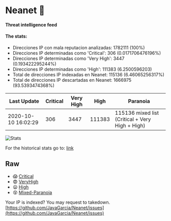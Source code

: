 # Neanet :hocho:
#### Threat intelligence feed
#### The stats:

- Direcciones IP con mala reputacion analizadas: 1782111 (100%)
- Direcciones IP determinadas como 'Critical':  306 (0.0171706476196%)
- Direcciones IP determinadas como 'Very High':  3447 (0.193422295244%)
- Direcciones IP determinadas como 'High':  111383 (6.2500596203)
- Total de direcciones IP indexadas en Neanet:  115136 (6.46065256317%)
- Total de direcciones IP descartadas en Neanet:  1666975 (93.5393474368%)

| Last Update | Critical | Very High | High | Paranoia |
| --- | --- | --- | --- | --- |
| 2020-10-10 16:02:29 | 306 | 3447 | 111383 | 115136 mixed list (Critical + Very High + High)|

![Stats](https://docs.google.com/spreadsheets/d/e/2PACX-1vSnaNMIXVabIpDJjufMlzH7poXnshF3mgd8Is1g9ytUEzVsP5my4Trn8f-xkoLLQ38xpL3HtmUexLo6/pubchart?oid=501124687&format=image)

For the historical stats go to: [link](/stats.csv)
## Raw
- :scream: [Critical](https://raw.githubusercontent.com/JavaGarcia/Neanet/master/blacklists/neanet_critical.txt)
- :fearful: [VeryHigh](https://raw.githubusercontent.com/JavaGarcia/Neanet/master/blacklists/neanet_veryHigh.txtt)
- :frowning: [High](https://raw.githubusercontent.com/JavaGarcia/Neanet/master/blacklists/neanet_high.txt)
- :dizzy_face: [Mixed-Paranoia](https://raw.githubusercontent.com/JavaGarcia/Neanet/master/blacklists/neanet_all.txt)


Your IP is indexed? You may request to takedown. [https://github.com/JavaGarcia/Neanet/issues](https://github.com/JavaGarcia/Neanet/issues)



































































































































































































































































































































































































































































































































































































































































































































































































































































































































































































































































































































































































































































































































































